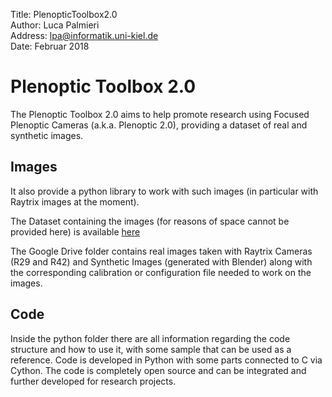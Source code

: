 Title: PlenopticToolbox2.0  
Author: Luca Palmieri  
Address: lpa@informatik.uni-kiel.de  
Date:	Februar 2018

# Plenoptic Toolbox 2.0
The Plenoptic Toolbox 2.0 aims to help promote research using Focused Plenoptic Cameras (a.k.a. Plenoptic 2.0), 
providing a dataset of real and synthetic images.

## Images
It also provide a python library to work with such images (in particular with Raytrix images at the moment).

The Dataset containing the images (for reasons of space cannot be provided here) is available [here](https://drive.google.com/open?id=17I6nTf4GLYiO9fdWITEy155F-OaonaeQ) 

The Google Drive folder contains real images taken with Raytrix Cameras (R29 and R42) and Synthetic Images (generated with Blender) along with the corresponding calibration or configuration file needed to work on the images.

## Code
Inside the python folder there are all information regarding the code structure and how to use it, with some sample that can be used as a reference. Code is developed in Python with some parts connected to C via Cython.
The code is completely open source and can be integrated and further developed for research projects.




